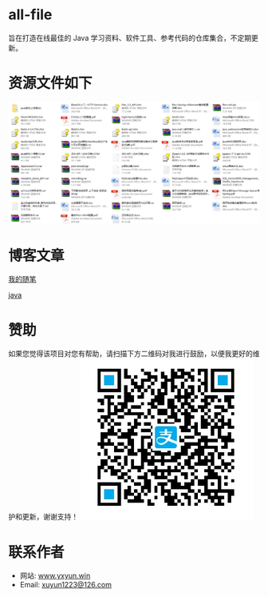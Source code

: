 # all-file
旨在打造在线最佳的 Java 学习资料、软件工具、参考代码的仓库集合，不定期更新。

# 资源文件如下
![](https://github.com/yuanxy/all-file/blob/master/2017-11-02_145756.png) 

# 博客文章
[我的随笔](https://my.oschina.net/58685474/blog?catalog=157686&temp=1509607219451 "我的随笔")

[java](https://my.oschina.net/58685474/blog?catalog=3284986&temp=1509607298252 "java")

# 赞助
如果您觉得该项目对您有帮助，请扫描下方二维码对我进行鼓励，以便我更好的维护和更新，谢谢支持！
![](https://github.com/yuanxy/all-file/blob/master/zfb.png) 

# 联系作者

* 网站: www.yxyun.win
* Email: xuyun1223@126.com

